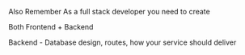 Also Remember As a full stack developer you need to create 

Both Frontend + Backend

Backend - Database design, routes, how your service should deliver